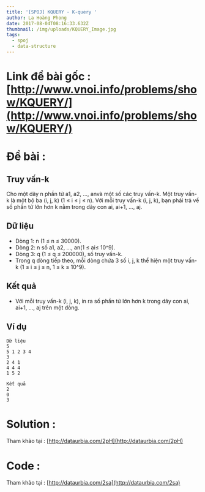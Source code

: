 ```yaml
---
title: '[SPOJ] KQUERY - K-query '
author: La Hoàng Phong
date: 2017-08-04T08:16:33.632Z
thumbnail: /img/uploads/KQUERY_Image.jpg
tags:
  - spoj
  - data-structure
---
```

# Link đề bài gốc : [http://www.vnoi.info/problems/show/KQUERY/](http://www.vnoi.info/problems/show/KQUERY/)

# Đề bài :

## Truy vấn-k

Cho một dãy n phần tử a1, a2, ..., anvà một số các truy vấn-k. Một truy vấn-k là một bộ ba \(i, j, k\) \(1 ≤ i ≤ j ≤ n\). Với mỗi truy vấn-k \(i, j, k\), bạn phải trả về số phần tử lớn hơn k nằm trong dãy con ai, ai+1, ..., aj.

## Dữ liệu

* Dòng 1: n \(1 ≤ n ≤ 30000\).
* Dòng 2: n số a1, a2, ..., an\(1 ≤ ai≤ 10^9\).
* Dòng 3: q \(1 ≤ q ≤ 200000\), số truy vấn-k.
* Trong q dòng tiếp theo, mỗi dòng chứa 3 số i, j, k thể hiện một truy vấn-k \(1 ≤ i ≤ j ≤ n, 1 ≤ k ≤ 10^9\).

## Kết quả

* Với mỗi truy vấn-k \(i, j, k\), in ra số phần tử lớn hơn k trong dãy con ai, ai+1, ..., aj trên một dòng.


## Ví dụ

```
Dữ liệu
5
5 1 2 3 4
3
2 4 1
4 4 4
1 5 2 

Kết quả
2
0
3 
```

# Solution : 
Tham khảo tại : [http://dataurbia.com/2pH](http://dataurbia.com/2pH)

# Code :
Tham khảo tại : [http://dataurbia.com/2sa](http://dataurbia.com/2sa)

